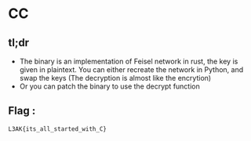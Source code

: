 # CC

## tl;dr
- The binary is an implementation of Feisel network in rust, the key is given in plaintext. You can either recreate the network in Python, and swap the keys (The decryption is almost like the encrytion)
- Or you can patch the binary to use the decrypt function

## Flag :
```
L3AK{its_all_started_with_C}
```
